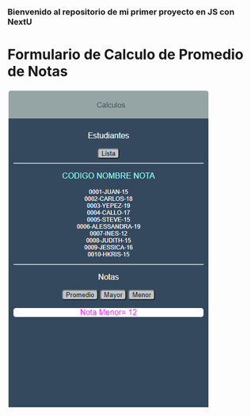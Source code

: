 ### Bienvenido al repositorio de mi primer proyecto en JS con NextU



# Formulario de Calculo de Promedio de Notas

![](https://github.com/Juancarlosyepez/Mi-primer-proyecto-JS/blob/master/imagen.jpg)

